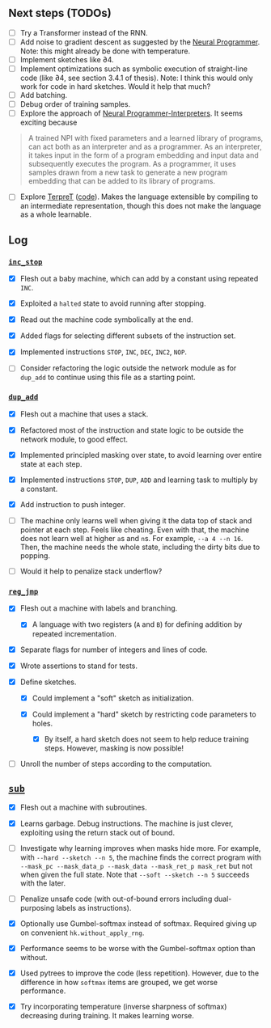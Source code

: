 Next steps (TODOs)
----------

- [ ] Try a Transformer instead of the RNN.
- [ ] Add noise to gradient descent as suggested by the [Neural Programmer](https://arxiv.org/abs/1511.04834).
      Note: this might already be done with temperature.
- [ ] Implement sketches like ∂4.
- [ ] Implement optimizations such as symbolic execution of straight-line code (like ∂4, see section 3.4.1 of thesis). Note: I think this would only work for code in hard sketches. Would it help that much?
- [ ] Add batching.
- [ ] Debug order of training samples.
- [ ] Explore the approach of [Neural Programmer-Interpreters](https://arxiv.org/abs/1511.06279). It seems exciting because
> A trained NPI with fixed parameters and a learned library of programs, can act both as an interpreter and as a programmer. As an interpreter, it takes input in the form of a program embedding and input data and subsequently executes the program.  As a programmer, it uses samples drawn from a new task to generate a new program embedding that can be added to its library of programs.
- [ ] Explore [TerpreT](https://arxiv.org/abs/1608.04428) ([code](https://github.com/51alg/TerpreT)).
      Makes the language extensible by compiling to an intermediate representation, though this does not make the language as a whole learnable.

## Log

### [`inc_stop`](inc_stop.py)

- [x] Flesh out a baby machine, which can add by a constant using repeated `INC`.

- [x] Exploited a `halted` state to avoid running after stopping.

- [x] Read out the machine code symbolically at the end.

- [x] Added flags for selecting different subsets of the instruction set.

- [x] Implemented instructions `STOP`, `INC`, `DEC`, `INC2`, `NOP`.

- [ ] Consider refactoring the logic outside the network module as for `dup_add` to continue using this file as a starting point.

### [`dup_add`](dup_add.py)

- [x] Flesh out a machine that uses a stack.

- [x] Refactored most of the instruction and state logic to be outside the network module, to good effect.

- [x] Implemented principled masking over state, to avoid learning over entire state at each step.

- [x] Implemented instructions `STOP`, `DUP`, `ADD` and learning task to multiply by a constant.

- [x] Add instruction to push integer.

- [ ] The machine only learns well when giving it the data top of stack and pointer at each step.
      Feels like cheating.
      Even with that, the machine does not learn well at higher `a`s and `n`s. For example, `--a 4 --n 16`.
      Then, the machine needs the whole state, including the dirty bits due to popping.
      
- [ ] Would it help to penalize stack underflow?

### [`reg_jmp`](reg_jmp.py)

- [x] Flesh out a machine with labels and branching.

  - [x] A language with two registers (`A` and `B`) for defining addition by repeated incrementation.

- [x] Separate flags for number of integers and lines of code.

- [x] Wrote assertions to stand for tests.

- [x] Define sketches.
  - [x] Could implement a "soft" sketch as initialization.
  - [x] Could implement a "hard" sketch by restricting code parameters to holes.
        
    - [x] By itself, a hard sketch does not seem to help reduce training steps.
          However, masking is now possible!

- [ ] Unroll the number of steps according to the computation.

## [`sub`](sub.py)

- [x] Flesh out a machine with subroutines.

- [x] Learns garbage. Debug instructions. The machine is just clever, exploiting using the return stack out of bound.

- [ ] Investigate why learning improves when masks hide more.
      For example, with `--hard --sketch --n 5`, the machine finds the correct program with `--mask_pc --mask_data_p --mask_data --mask_ret_p mask_ret`
      but not when given the full state.
      Note that `--soft --sketch --n 5` succeeds with the later.

- [ ] Penalize unsafe code (with out-of-bound errors including dual-purposing labels as instructions).

- [x] Optionally use Gumbel-softmax instead of softmax. Required giving up on convenient `hk.without_apply_rng`.

- [x] Performance seems to be worse with the Gumbel-softmax option than without.

- [x] Used pytrees to improve the code (less repetition).
      However, due to the difference in how `softmax` items are grouped, we get worse performance.

- [x] Try incorporating temperature (inverse sharpness of softmax) decreasing during training.
      It makes learning worse.

